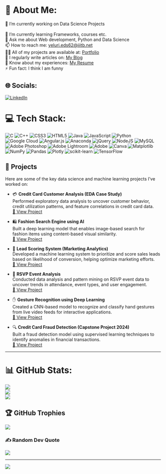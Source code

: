 # 💫 About Me:
🔭 I’m currently working on Data Science Projects<br><br>🌱 I’m currently learning Frameworks, courses etc.<br>💬 Ask me about Web development, Python and Data Science<br>📫 How to reach me: yeluri.eds62@iiitb.net<br>👨‍💻 All of my projects are available at: [Portfolio](#) <br>📝 I regularly write articles on: [My Blog](#) <br>📄 Know about my experiences: [My Resume](#) <br>⚡ Fun fact: I think I am funny

## 🌐 Socials:
[![LinkedIn](https://img.shields.io/badge/LinkedIn-%230077B5.svg?style=for-the-badge&logo=linkedin&logoColor=white)](https://www.linkedin.com/in/ssaitharun-yeluri/)

# 💻 Tech Stack:
![C](https://img.shields.io/badge/c-%2300599C.svg?style=for-the-badge&logo=c&logoColor=white) 
![C++](https://img.shields.io/badge/c++-%2300599C.svg?style=for-the-badge&logo=c%2B%2B&logoColor=white) 
![CSS3](https://img.shields.io/badge/css3-%231572B6.svg?style=for-the-badge&logo=css3&logoColor=white) 
![HTML5](https://img.shields.io/badge/html5-%23E34F26.svg?style=for-the-badge&logo=html5&logoColor=white) 
![Java](https://img.shields.io/badge/java-%23ED8B00.svg?style=for-the-badge&logo=openjdk&logoColor=white) 
![JavaScript](https://img.shields.io/badge/javascript-%23323330.svg?style=for-the-badge&logo=javascript&logoColor=%23F7DF1E) 
![Python](https://img.shields.io/badge/python-3670A0?style=for-the-badge&logo=python&logoColor=ffdd54) 
![Google Cloud](https://img.shields.io/badge/GoogleCloud-%234285F4.svg?style=for-the-badge&logo=google-cloud&logoColor=white) 
![Angular.js](https://img.shields.io/badge/angular.js-%23E23237.svg?style=for-the-badge&logo=angularjs&logoColor=white) 
![Anaconda](https://img.shields.io/badge/Anaconda-%2344A833.svg?style=for-the-badge&logo=anaconda&logoColor=white) 
![jQuery](https://img.shields.io/badge/jquery-%230769AD.svg?style=for-the-badge&logo=jquery&logoColor=white) 
![NodeJS](https://img.shields.io/badge/node.js-6DA55F?style=for-the-badge&logo=node.js&logoColor=white) 
![MySQL](https://img.shields.io/badge/mysql-%2300000f.svg?style=for-the-badge&logo=mysql&logoColor=white) 
![Adobe Photoshop](https://img.shields.io/badge/adobe%20photoshop-%2331A8FF.svg?style=for-the-badge&logo=adobe%20photoshop&logoColor=white) 
![Adobe Lightroom](https://img.shields.io/badge/Adobe%20Lightroom-31A8FF.svg?style=for-the-badge&logo=Adobe%20Lightroom&logoColor=white) 
![Adobe](https://img.shields.io/badge/adobe-%23FF0000.svg?style=for-the-badge&logo=adobe&logoColor=white) 
![Canva](https://img.shields.io/badge/Canva-%2300C4CC.svg?style=for-the-badge&logo=Canva&logoColor=white) 
![Matplotlib](https://img.shields.io/badge/Matplotlib-%23ffffff.svg?style=for-the-badge&logo=Matplotlib&logoColor=black) 
![NumPy](https://img.shields.io/badge/numpy-%23013243.svg?style=for-the-badge&logo=numpy&logoColor=white) 
![Pandas](https://img.shields.io/badge/pandas-%23150458.svg?style=for-the-badge&logo=pandas&logoColor=white) 
![Plotly](https://img.shields.io/badge/Plotly-%233F4F75.svg?style=for-the-badge&logo=plotly&logoColor=white) 
![scikit-learn](https://img.shields.io/badge/scikit--learn-%23F7931E.svg?style=for-the-badge&logo=scikit-learn&logoColor=white) 
![TensorFlow](https://img.shields.io/badge/TensorFlow-%23FF6F00.svg?style=for-the-badge&logo=TensorFlow&logoColor=white)

## 🚀 Projects

Here are some of the key data science and machine learning projects I’ve worked on:

- 💳 **Credit Card Customer Analysis (EDA Case Study)**  
  Performed exploratory data analysis to uncover customer behavior, credit utilization patterns, and feature correlations in credit card data.  
  [🔗 View Project](https://github.com/Tharun1101/Credit-card-EDA-Case_study)

- 🛍️ **Fashion Search Engine using AI**  
  Built a deep learning model that enables image-based search for fashion items using content-based visual similarity.  
  [🔗 View Project](https://github.com/Tharun1101/Fashion_Search_AI_Sai_Tharun)

- 🎯 **Lead Scoring System (Marketing Analytics)**  
  Developed a machine learning system to prioritize and score sales leads based on likelihood of conversion, helping optimize marketing efforts.  
  [🔗 View Project](https://github.com/Tharun1101/Leadscoring_casestudy--main)

- 🎫 **RSVP Event Analysis**  
  Conducted data analysis and pattern mining on RSVP event data to uncover trends in attendance, event types, and user engagement.  
  [🔗 View Project](https://github.com/Tharun1101/RSVP_case_study)

- ✋ **Gesture Recognition using Deep Learning**  
  Created a CNN-based model to recognize and classify hand gestures from live video feeds for interactive applications.  
  [🔗 View Project](https://github.com/Tharun1101/Gesture_Recognition__DL__Sai_Tharun)

- 🔍 **Credit Card Fraud Detection (Capstone Project 2024)**  
  Built a fraud detection model using supervised learning techniques to identify anomalies in financial transactions.  
  [🔗 View Project](https://github.com/Tharun1101/Credit_Card_Fraud_Detection_Capstone_Project_2024)

---

# 📊 GitHub Stats:
![](https://github-readme-stats.vercel.app/api?username=Tharun1101&theme=dark&hide_border=false&include_all_commits=true&count_private=true)<br/>
![](https://github-readme-streak-stats.herokuapp.com/?user=Tharun1101&theme=dark&hide_border=false)<br/>
![](https://github-readme-stats.vercel.app/api/top-langs/?username=Tharun1101&theme=dark&hide_border=false&include_all_commits=true&count_private=true&layout=compact)

## 🏆 GitHub Trophies
![](https://github-profile-trophy.vercel.app/?username=Tharun1101&theme=gruvbox&no-frame=false&no-bg=true&margin-w=4)

### ✍️ Random Dev Quote
![](https://quotes-github-readme.vercel.app/api?type=horizontal&theme=light)

---
[![](https://visitcount.itsvg.in/api?id=Tharun1101&icon=0&color=12)](https://visitcount.itsvg.in)

<!-- Proudly created with GPRM ( https://gprm.itsvg.in ) -->
